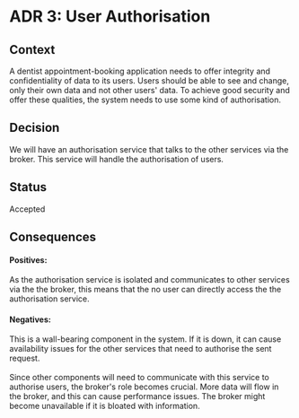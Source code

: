 # ADR 3: User Authorisation
## Context
A dentist appointment-booking application needs to offer integrity and confidentiality of data to its users. Users should be able to see and change, only their own data and not other users' data. To achieve good security and offer these qualities, the system needs to use some kind of authorisation.
</br>
## Decision
We will have an authorisation service that talks to the other services via the broker. This service will handle the authorisation of users.
</br>
## Status
Accepted
</br>
## Consequences
#### Positives:
As the authorisation service is isolated and communicates to other services via the the broker, this means that the no user can directly access the the authorisation service.
</br>
#### Negatives:
This is a wall-bearing component in the system. If it is down, it can cause availability issues for the other services that need to authorise the sent request.
</br>
</br>
Since other components will need to communicate with this service to authorise users, the broker's role becomes crucial. More data will flow in the broker, and this can cause performance issues. The broker might become unavailable if it is bloated with information.